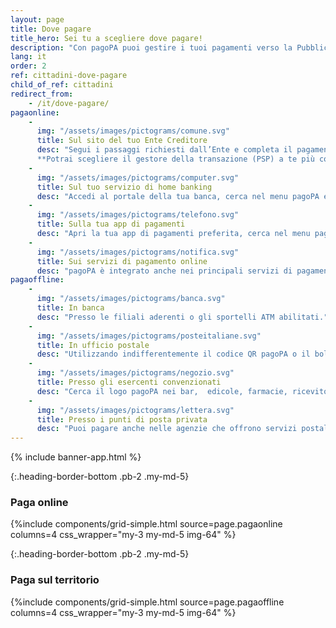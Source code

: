 ```yaml
---
layout: page
title: Dove pagare
title_hero: Sei tu a scegliere dove pagare!
description: "Con pagoPA puoi gestire i tuoi pagamenti verso la Pubblica Amministrazione in modo semplice e immediato, sui canali fisici e su quelli online: verifica le opzioni disponibili e scegli quelle più adatte alle tue esigenze."
lang: it
order: 2
ref: cittadini-dove-pagare
child_of_ref: cittadini
redirect_from:
    - /it/dove-pagare/
pagaonline:
    - 
      img: "/assets/images/pictograms/comune.svg"
      title: Sul sito del tuo Ente Creditore
      desc: "Segui i passaggi richiesti dall’Ente e completa il pagamento tramite pagoPA.\n
      **Potrai scegliere il gestore della transazione (PSP) a te più conveniente**."
    - 
      img: "/assets/images/pictograms/computer.svg"
      title: Sul tuo servizio di home banking
      desc: "Accedi al portale della tua banca, cerca nel menu pagoPA e paga con il tuo conto corrente."
    - 
      img: "/assets/images/pictograms/telefono.svg"
      title: Sulla tua app di pagamenti
      desc: "Apri la tua app di pagamenti preferita, cerca nel menu pagoPA e inquadra il codice QR del tuo avviso."
    - 
      img: "/assets/images/pictograms/notifica.svg"
      title: Sui servizi di pagamento online
      desc: "pagoPA è integrato anche nei principali servizi di pagamento online, che puoi utilizzare anche se non sei loro cliente."
pagaoffline:
    - 
      img: "/assets/images/pictograms/banca.svg"
      title: In banca
      desc: "Presso le filiali aderenti o gli sportelli ATM abilitati."
    - 
      img: "/assets/images/pictograms/posteitaliane.svg"
      title: In ufficio postale
      desc: "Utilizzando indifferentemente il codice QR pagoPA o il bollettino postale PA."
    - 
      img: "/assets/images/pictograms/negozio.svg"
      title: Presso gli esercenti convenzionati
      desc: "Cerca il logo pagoPA nei bar,  edicole, farmacie, ricevitorie, supermercati e tabaccherie  convenzionati."
    - 
      img: "/assets/images/pictograms/lettera.svg"
      title: Presso i punti di posta privata
      desc: "Puoi pagare anche nelle agenzie che offrono servizi postali sul territorio."
---
```


{% include banner-app.html %}

<div class="py-2 py-md-4"></div>

{:.heading-border-bottom .pb-2 .my-md-5}
### Paga online

{%include components/grid-simple.html 
          source=page.pagaonline
          columns=4
          css_wrapper="my-3 my-md-5 img-64"
          %}


<div class="py-1"></div>

{:.heading-border-bottom .pb-2 .my-md-5}
### Paga sul territorio

{%include components/grid-simple.html 
          source=page.pagaoffline
          columns=4
          css_wrapper="my-3 my-md-5 img-64"
          %}

